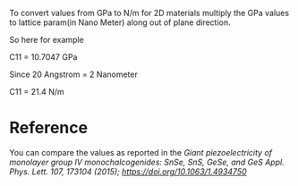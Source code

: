 To convert values from GPa to N/m for 2D materials multiply the GPa values to lattice param(in Nano Meter) along out of plane direction.

So here for example

C11 = 10.7047 GPa

Since 20 Angstrom = 2 Nanometer

C11 = 21.4 N/m 

# Reference

You can compare the values as reported in the *Giant piezoelectricity of monolayer group IV monochalcogenides: SnSe, SnS, GeSe, and GeS
Appl. Phys. Lett. 107, 173104 (2015); https://doi.org/10.1063/1.4934750*
